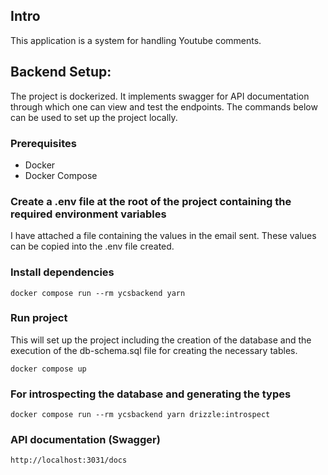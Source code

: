 ## Intro

This application is a system for handling Youtube comments.

## Backend Setup:

The project is dockerized. It implements swagger for API documentation through which one can view and test the endpoints. The commands below can be used to set up the project locally.

### Prerequisites

- Docker
- Docker Compose

### Create a .env file at the root of the project containing the required environment variables

I have attached a file containing the values in the email sent. These values can be copied into the .env file created.

### Install dependencies

`docker compose run --rm ycsbackend yarn`

### Run project

This will set up the project including the creation of the database and the execution of the db-schema.sql file for creating the necessary tables.

`docker compose up`

### For introspecting the database and generating the types

`docker compose run --rm ycsbackend yarn drizzle:introspect`

### API documentation (Swagger)

`http://localhost:3031/docs`

